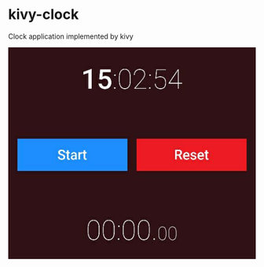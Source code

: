# kivy-clock
Clock application implemented by kivy

![screencap](https://github.com/cooolr/kivy-clock/raw/master/screencap.jpg)
